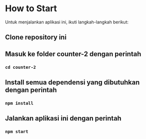 # How to Start
Untuk menjalankan aplikasi ini, ikuti langkah-langkah berikut:

## Clone repository ini

## Masuk ke folder counter-2 dengan perintah
### `cd counter-2`

## Install semua dependensi yang dibutuhkan dengan perintah
### `npm install`
## Jalankan aplikasi ini dengan perintah
### `npm start`